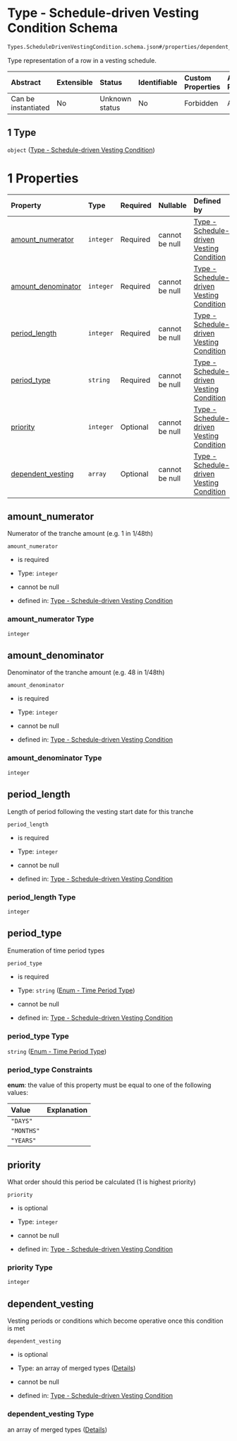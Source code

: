 # Type - Schedule-driven Vesting Condition Schema

```txt
Types.ScheduleDrivenVestingCondition.schema.json#/properties/dependent_vesting/items/anyOf/1
```

Type representation of a row in a vesting schedule.

| Abstract            | Extensible | Status         | Identifiable | Custom Properties | Additional Properties | Access Restrictions | Defined In                                                                                                              |
| :------------------ | :--------- | :------------- | :----------- | :---------------- | :-------------------- | :------------------ | :---------------------------------------------------------------------------------------------------------------------- |
| Can be instantiated | No         | Unknown status | No           | Forbidden         | Allowed               | none                | [EventDrivenVestingCondition.schema.json*](../out/types/EventDrivenVestingCondition.schema.json "open original schema") |

## 1 Type

`object` ([Type - Schedule-driven Vesting Condition](vesting-1-properties-vesting-type---eventdrivenvestingcondition-array-items-anyof-type---schedule-driven-vesting-condition.md))

# 1 Properties

| Property                                  | Type      | Required | Nullable       | Defined by                                                                                                                                                                                    |
| :---------------------------------------- | :-------- | :------- | :------------- | :-------------------------------------------------------------------------------------------------------------------------------------------------------------------------------------------- |
| [amount_numerator](#amount_numerator)     | `integer` | Required | cannot be null | [Type - Schedule-driven Vesting Condition](scheduledrivenvestingcondition-properties-amount_numerator.md "Types.ScheduleDrivenVestingCondition.schema.json#/properties/amount_numerator")     |
| [amount_denominator](#amount_denominator) | `integer` | Required | cannot be null | [Type - Schedule-driven Vesting Condition](scheduledrivenvestingcondition-properties-amount_denominator.md "Types.ScheduleDrivenVestingCondition.schema.json#/properties/amount_denominator") |
| [period_length](#period_length)           | `integer` | Required | cannot be null | [Type - Schedule-driven Vesting Condition](scheduledrivenvestingcondition-properties-period_length.md "Types.ScheduleDrivenVestingCondition.schema.json#/properties/period_length")           |
| [period_type](#period_type)               | `string`  | Required | cannot be null | [Type - Schedule-driven Vesting Condition](scheduledrivenvestingcondition-properties-enum---time-period-type.md "Enums.Period.schema.json#/properties/period_type")                           |
| [priority](#priority)                     | `integer` | Optional | cannot be null | [Type - Schedule-driven Vesting Condition](scheduledrivenvestingcondition-properties-priority.md "Types.ScheduleDrivenVestingCondition.schema.json#/properties/priority")                     |
| [dependent_vesting](#dependent_vesting)   | `array`   | Optional | cannot be null | [Type - Schedule-driven Vesting Condition](scheduledrivenvestingcondition-properties-dependent_vesting.md "Types.ScheduleDrivenVestingCondition.schema.json#/properties/dependent_vesting")   |

## amount_numerator

Numerator of the tranche amount (e.g. 1 in 1/48th)

`amount_numerator`

*   is required

*   Type: `integer`

*   cannot be null

*   defined in: [Type - Schedule-driven Vesting Condition](scheduledrivenvestingcondition-properties-amount_numerator.md "Types.ScheduleDrivenVestingCondition.schema.json#/properties/amount_numerator")

### amount_numerator Type

`integer`

## amount_denominator

Denominator of the tranche amount (e.g. 48 in 1/48th)

`amount_denominator`

*   is required

*   Type: `integer`

*   cannot be null

*   defined in: [Type - Schedule-driven Vesting Condition](scheduledrivenvestingcondition-properties-amount_denominator.md "Types.ScheduleDrivenVestingCondition.schema.json#/properties/amount_denominator")

### amount_denominator Type

`integer`

## period_length

Length of period following the vesting start date for this tranche

`period_length`

*   is required

*   Type: `integer`

*   cannot be null

*   defined in: [Type - Schedule-driven Vesting Condition](scheduledrivenvestingcondition-properties-period_length.md "Types.ScheduleDrivenVestingCondition.schema.json#/properties/period_length")

### period_length Type

`integer`

## period_type

Enumeration of time period types

`period_type`

*   is required

*   Type: `string` ([Enum - Time Period Type](scheduledrivenvestingcondition-properties-enum---time-period-type.md))

*   cannot be null

*   defined in: [Type - Schedule-driven Vesting Condition](scheduledrivenvestingcondition-properties-enum---time-period-type.md "Enums.Period.schema.json#/properties/period_type")

### period_type Type

`string` ([Enum - Time Period Type](scheduledrivenvestingcondition-properties-enum---time-period-type.md))

### period_type Constraints

**enum**: the value of this property must be equal to one of the following values:

| Value      | Explanation |
| :--------- | :---------- |
| `"DAYS"`   |             |
| `"MONTHS"` |             |
| `"YEARS"`  |             |

## priority

What order should this period be calculated (1 is highest priority)

`priority`

*   is optional

*   Type: `integer`

*   cannot be null

*   defined in: [Type - Schedule-driven Vesting Condition](scheduledrivenvestingcondition-properties-priority.md "Types.ScheduleDrivenVestingCondition.schema.json#/properties/priority")

### priority Type

`integer`

## dependent_vesting

Vesting periods or conditions which become operative once this condition is met

`dependent_vesting`

*   is optional

*   Type: an array of merged types ([Details](scheduledrivenvestingcondition-properties-dependent_vesting-items.md))

*   cannot be null

*   defined in: [Type - Schedule-driven Vesting Condition](scheduledrivenvestingcondition-properties-dependent_vesting.md "Types.ScheduleDrivenVestingCondition.schema.json#/properties/dependent_vesting")

### dependent_vesting Type

an array of merged types ([Details](scheduledrivenvestingcondition-properties-dependent_vesting-items.md))
